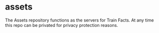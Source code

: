 # assets
The Assets repository functions as the servers for Train Facts. At any time this repo can be privated for privacy protection reasons. 
